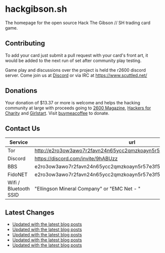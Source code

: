 # hackgibson.sh
The homepage for the open source Hack The Gibson // SH trading card game.


## Contributing

To add your card just submit a pull request with your card's front art, it would be added to the next run of set after community play testing.

Game play and discussions over the project is held the r2600 discord server. Come join us at [Discord](https://discord.com/invite/9hABUzz) or via IRC at https://www.scuttled.net/


## Donations

Your donation of $13.37 or more is welcome and helps the hacking community at large with proceeds going to [2600 Magazine](https://2600.com/), [Hackers for Charity](https://hackersforcharity.org) and [Girlstart](https://girlstart.org).  Visit [buymeacoffee](https://www.buymeacoffee.com/hackgibson.sh) to donate.


## Contact Us

Service | url
-|-
Tor | http://e2ro3ow3awo7r2favn24n65ycc2qmzkoayn5r57e3f56nvjwdcgg32ad.onion
Discord | https://discord.com/invite/9hABUzz
BBS | e2ro3ow3awo7r2favn24n65ycc2qmzkoayn5r57e3f56nvjwdcgg32ad.onion:23
FidoNET | e2ro3ow3awo7r2favn24n65ycc2qmzkoayn5r57e3f56nvjwdcgg32ad.onion:24554
Wifi / Bluetooth SSID | "Ellingson Mineral Company" or "EMC Net - <fidonet address>"

## Latest Changes
<!-- BLOG-POST-LIST:START -->
- [Updated with the latest blog posts](https://github.com/DFW2600/hackgibson.sh/commit/bf45218a64c24412d26b06bed4361a4924bb9695)
- [Updated with the latest blog posts](https://github.com/DFW2600/hackgibson.sh/commit/4355a2cce7b647a646d1fea4c089bc34db0e731c)
- [Updated with the latest blog posts](https://github.com/DFW2600/hackgibson.sh/commit/6007e5907ca252e2d3fcf5e5f67bc41419f8e3da)
- [Updated with the latest blog posts](https://github.com/DFW2600/hackgibson.sh/commit/40e1a0e5e97e19ccda7bc9b3508f534c0f5f7b7d)
- [Updated with the latest blog posts](https://github.com/DFW2600/hackgibson.sh/commit/473661e78349bedd4772f5ffc0fb8cec084475fb)
<!-- BLOG-POST-LIST:END -->
